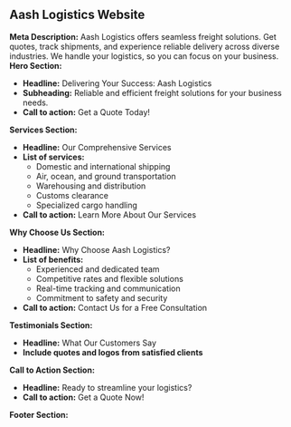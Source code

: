 ## Aash Logistics Website

**Meta Description:** Aash Logistics offers seamless freight solutions. Get quotes, track shipments, and experience reliable delivery across diverse industries. We handle your logistics, so you can focus on your business.
**Hero Section:**

* **Headline:** Delivering Your Success: Aash Logistics
* **Subheading:** Reliable and efficient freight solutions for your business needs.
* **Call to action:** Get a Quote Today!

**Services Section:**

* **Headline:** Our Comprehensive Services
* **List of services:**
    * Domestic and international shipping
    * Air, ocean, and ground transportation
    * Warehousing and distribution
    * Customs clearance
    * Specialized cargo handling
* **Call to action:** Learn More About Our Services

**Why Choose Us Section:**

* **Headline:** Why Choose Aash Logistics?
* **List of benefits:**
    * Experienced and dedicated team
    * Competitive rates and flexible solutions
    * Real-time tracking and communication
    * Commitment to safety and security
* **Call to action:** Contact Us for a Free Consultation

**Testimonials Section:**

* **Headline:** What Our Customers Say
* **Include quotes and logos from satisfied clients**

**Call to Action Section:**

* **Headline:** Ready to streamline your logistics?
* **Call to action:** Get a Quote Now!

**Footer Section:**
